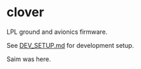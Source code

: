 # clover

LPL ground and avionics firmware.

See [DEV_SETUP.md](DEV_SETUP.md) for development setup.

Saim was here.